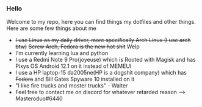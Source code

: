 ###  Hello 

Welcome to my repo, here you can find things my dotfiles and other things. Here are some few things about me

- ~~I use Linux as my daily driver, more specifically Arch Linux (I use arch btw)~~ ~~Screw Arch, Fedora is the new hot shit~~ Welp
- I'm currently learning lua and python
- I use a Redmi Note 9 Pro(joyeuse) which is Rooted with Magisk and has Pixys OS Android 12.1 on it instead of MEMEUI
- I use a HP laptop-15 da2005ne(HP is a dogshit company) which has ~~Fedora~~ and Bill Gates Spyware 10 installed on it
- "I like fire trucks and moster trucks" - Walter
- Feel free to contact me on discord for whatever retarded reason --> Masteroduo#6440
